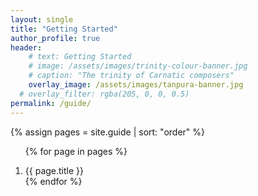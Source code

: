 ```yaml
---
layout: single
title: "Getting Started"
author_profile: true
header:
    # text: Getting Started
    # image: /assets/images/trinity-colour-banner.jpg
    # caption: "The trinity of Carnatic composers"
    overlay_image: /assets/images/tanpura-banner.jpg
  # overlay_filter: rgba(205, 0, 0, 0.5)
permalink: /guide/
---
```

{% assign pages = site.guide | sort: "order" %}
<ol>
{% for page in pages %}
<li style="margin-top:1em;font-weight:400;"><a style="text-decoration: none;" href="{{ site.baseurl }}{{ page.url }}" attr="baseurl">{{ page.title }}</a></li>
{% endfor %}
</ol>